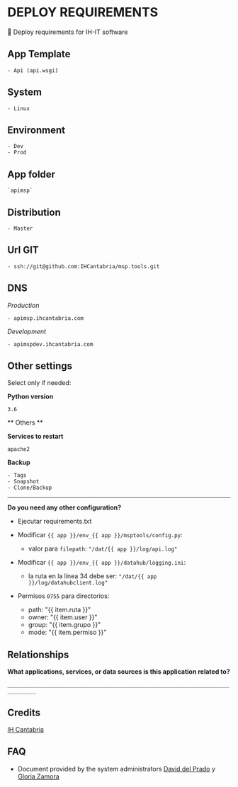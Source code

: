 # DEPLOY REQUIREMENTS

🚀 Deploy requirements for IH-IT software

## App Template

    - Api (api.wsgi)
  

## System

    - Linux

## Environment

    - Dev
    - Prod

## App folder

    `apimsp`

## Distribution

    - Master

## Url GIT

    - ssh://git@github.com:IHCantabria/msp.tools.git

## DNS

_Production_

    - apimsp.ihcantabria.com

_Development_

    - apimspdev.ihcantabria.com

## Other settings

Select only if needed:

**Python version**

`3.6`

** Others **

**Services to restart**

`apache2`

**Backup**

    - Tags
    - Snapshot
    - Clone/Backup

---

**Do you need any other configuration?**

* Ejecutar requirements.txt
* Modificar `{{ app }}/env_{{ app }}/msptools/config.py`:
    - valor para `filepath`: `"/dat/{{ app }}/log/api.log"`
* Modificar `{{ app }}/env_{{ app }}/datahub/logging.ini`:
    - la ruta en la línea 34 debe ser: `"/dat/{{ app }}/log/datahubclient.log"`


* Permisos `0755` para directorios:
    - path: "{{ item.ruta }}"
    - owner: "{{ item.user }}"
    - group: "{{ item.grupo }}"
    - mode: "{{ item.permiso }}"
    

## Relationships

**What applications, services, or data sources is this application related to?**

`_______________________________________________________________________________`

## Credits

[IH Cantabria](https://github.com/IHCantabria)

## FAQ

- Document provided by the system administrators [David del Prado](https://ihcantabria.com/directorio-personal/tecnologo/david-del-prado-secadas/) y [Gloria Zamora](https://ihcantabria.com/directorio-personal/tecnologo/gloria-zamora/)
